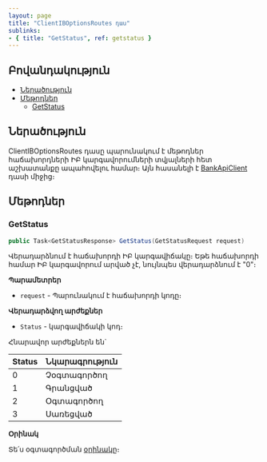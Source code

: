 ```yaml
---
layout: page
title: "ClientIBOptionsRoutes դաս" 
sublinks:
- { title: "GetStatus", ref: getstatus }
---
```


## Բովանդակություն

- [Ներածություն](#ներածություն)
- [Մեթոդներ](#մեթոդներ)
  - [GetStatus](#getstatus)

## Ներածություն

ClientIBOptionsRoutes դասը պարունակում է մեթոդներ հաճախորդների ԻԲ կարգավորումների տվյալների հետ աշխատանքը ապահովելու համար։
Այն հասանելի է [BankApiClient](../types/BankApiClient.md) դասի միջից։

## Մեթոդներ

### GetStatus

```c#
public Task<GetStatusResponse> GetStatus(GetStatusRequest request)
```

Վերադարձնում է հաճախորդի ԻԲ կարգավիճակը։
Եթե հաճախորդի համար ԻԲ կարգավորում արված չէ, նույնպես վերադարձնում է "0"։

**Պարամետրեր**

* `request` - Պարունակում է հաճախորդի կոդը։

**Վերադարձվող արժեքներ**

* `Status` - կարգավիճակի կոդ։

Հնարավոր արժեքներն են`

| Status | Նկարագրություն |
| -- | -- |
| 0 | Չօգտագործող |
| 1 | Գրանցված |
| 2 | Օգտագործող |
| 3 | Սառեցված |

**Օրինակ**

Տե՛ս օգտագործման [օրինակը](../examples/ClientIBOptions.md#օրինակ-1)։
